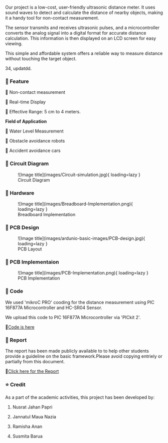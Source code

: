 
Our project is a low-cost, user-friendly ultrasonic distance meter. It uses sound waves to detect and calculate the distance of nearby objects, making it a handy tool for non-contact measurement.

The sensor transmits and receives ultrasonic pulses, and a microcontroller converts the analog signal into a digital format for accurate distance calculation. This information is then displayed on an LCD screen for easy viewing. 

This simple and affordable system offers a reliable way to measure distance without touching the target object.

34, updatdd.

### **📌 Feature**

  🔹 Non-contact measurement

  🔹 Real-time Display

  🔹 Effective Range: 5 cm to 4 meters.

**Field of Application**

🔹 Water Level Measurement


🔹 Obstacle avoidance robots


🔹 Accident avoidance cars

### **🔰 Circuit Diagram**

<figure markdown="span">
![Image title](images/Circuit-simulation.jpg){ loading=lazy }
  <figcaption>Circuit Diagram</figcaption>
</figure>

### **🔰 Hardware**

<figure markdown="span">
![Image title](images/Breadboard-Implementation.png){ loading=lazy }
  <figcaption>Breadboard Implementation</figcaption>
</figure>

### **🔰 PCB Design**

<figure markdown="span">
![Image title](images/ardunio-basic-images/PCB-design.jpg){ loading=lazy }
  <figcaption>PCB Layout</figcaption>
</figure>

### **🔰 PCB Implementaion**

<figure markdown="span">
![Image title](images/PCB-Implementation.png){ loading=lazy }
  <figcaption>PCB Implementation</figcaption>
</figure>


### **🔰 Code**

We used 'mikroC PRO' cooding for the distance measurement using PIC 16F877A  Microcontroller and HC-SR04 Sensor.

We upload this code to PIC 16F877A Microcontroller via 'PICkit 2'.

🔗[Code is here](https://github.com/Nusrat008/Ultrasonic-Distance-Measurement/blob/98f0899db4f27d48e0e5f6ddd156b7e248aaa676/Mickro%20C%20%20code)

### **🔰 Report**

The report has been made publicly available to to help other students provide a guideline on the basic framework.Please avoid copying entriely or partially from this document. 

🔗[Click here for the Report](https://github.com/Nusrat008/Ultrasonic-Distance-Measurement/blob/main/Ultrasonic%20Distance%20Measurement%20Using%20PIC%2016F877A%20and%20HC-SR04%20Sensor%20(2).pdf)


### **⭐ Credit**
As a part of the academic activities, this project has been developed by:

  1. Nusrat Jahan Papri

  2. Jannatul Maua Nazia

  3.  Ramisha Anan

  4. Susmita Barua